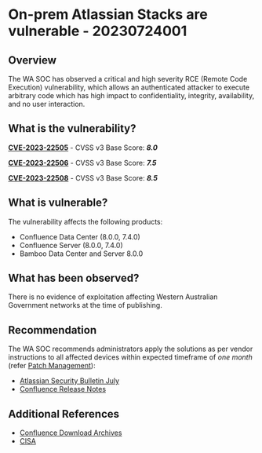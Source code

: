 # On-prem Atlassian Stacks are vulnerable - 20230724001

## Overview

The WA SOC has observed a critical and high severity RCE (Remote Code Execution) vulnerability, which allows an authenticated attacker to execute arbitrary code which has high impact to confidentiality, integrity, availability, and no user interaction.

## What is the vulnerability?

[**CVE-2023-22505**](https://nvd.nist.gov/vuln/detail/CVE-2023-22505) - CVSS v3 Base Score: ***8.0***

[**CVE-2023-22506**](https://nvd.nist.gov/vuln/detail/CVE-2023-22506) - CVSS v3 Base Score: ***7.5***

[**CVE-2023-22508**](https://nvd.nist.gov/vuln/detail/CVE-2023-22508) - CVSS v3 Base Score: ***8.5***

## What is vulnerable?

The vulnerability affects the following products:

- Confluence Data Center (8.0.0, 7.4.0)
- Confluence Server (8.0.0, 7.4.0)
- Bamboo Data Center and Server 8.0.0

## What has been observed?

There is no evidence of exploitation affecting Western Australian Government networks at the time of publishing.

## Recommendation

The WA SOC recommends administrators apply the solutions as per vendor instructions to all affected devices within expected timeframe of *one month* (refer [Patch Management](../guidelines/patch-management.md)):

- [Atlassian Security Bulletin July](https://confluence.atlassian.com/security/security-bulletin-july-18-2023-1251417643.html)
- [Confluence Release Notes](https://confluence.atlassian.com/doc/confluence-release-notes-327.html)

## Additional References

- [Confluence Download Archives](https://www.atlassian.com/software/confluence/download-archives)
- [CISA](https://www.cisa.gov/news-events/alerts/2023/07/21/atlassian-releases-security-updates)
